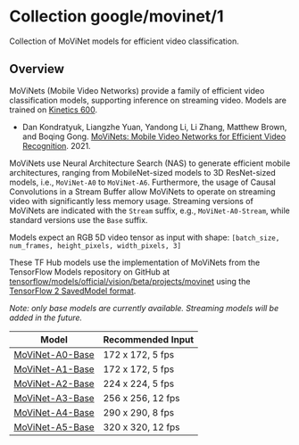 # Collection google/movinet/1

Collection of MoViNet models for efficient video classification.

<!-- dataset: Kinetics 600 -->
<!-- module-type: video-classification -->
<!-- network-architecture: MoViNet -->
<!-- language: en -->

## Overview

MoViNets (Mobile Video Networks) provide a family of efficient video
classification models, supporting inference on streaming video. Models are
trained on [Kinetics 600](https://deepmind.com/research/open-source/kinetics).

*   Dan Kondratyuk, Liangzhe Yuan, Yandong Li, Li Zhang, Matthew Brown, and
    Boqing Gong.
    [MoViNets: Mobile Video Networks for Efficient Video Recognition](https://arxiv.org/abs/2103.11511). 2021.

MoViNets use Neural Architecture Search (NAS) to generate efficient mobile
architectures, ranging from MobileNet-sized models to 3D ResNet-sized models,
i.e., `MoViNet-A0` to `MoViNet-A6`. Furthermore, the usage of Causal
Convolutions in a Stream Buffer allow MoViNets to operate on streaming video
with significantly less memory usage. Streaming versions of MoViNets are
indicated with the `Stream` suffix, e.g., `MoViNet-A0-Stream`, while standard
versions use the `Base` suffix.

Models expect an RGB 5D video tensor as input with shape: `[batch_size,
num_frames, height_pixels, width_pixels, 3]`

These TF Hub models use the implementation of MoViNets from the TensorFlow
Models repository on GitHub at
[tensorflow/models/official/vision/beta/projects/movinet](https://github.com/tensorflow/models/tree/master/official/vision/beta/projects)
using the
[TensorFlow 2 SavedModel format](https://www.tensorflow.org/hub/tf2_saved_model).

*Note: only base models are currently available. Streaming models will be added in the future.*

Model                                                                                       | Recommended Input
------------------------------------------------------------------------------------------- | -----------------
[MoViNet-A0-Base](https://tfhub.dev/tensorflow/movinet/a0/base/kinetics-600/classification) | 172 x 172, 5 fps
[MoViNet-A1-Base](https://tfhub.dev/tensorflow/movinet/a1/base/kinetics-600/classification) | 172 x 172, 5 fps
[MoViNet-A2-Base](https://tfhub.dev/tensorflow/movinet/a2/base/kinetics-600/classification) | 224 x 224, 5 fps
[MoViNet-A3-Base](https://tfhub.dev/tensorflow/movinet/a3/base/kinetics-600/classification) | 256 x 256, 12 fps
[MoViNet-A4-Base](https://tfhub.dev/tensorflow/movinet/a4/base/kinetics-600/classification) | 290 x 290, 8 fps
[MoViNet-A5-Base](https://tfhub.dev/tensorflow/movinet/a5/base/kinetics-600/classification) | 320 x 320, 12 fps
